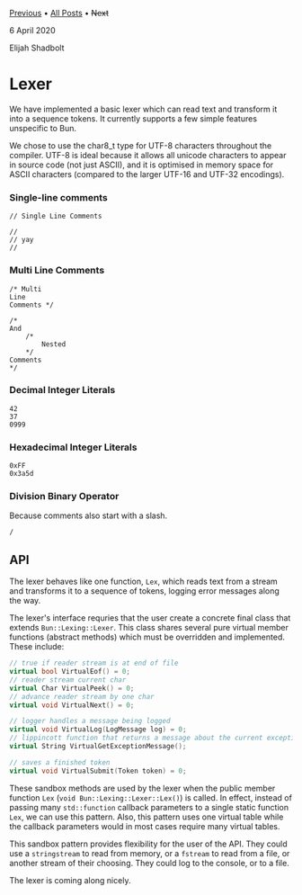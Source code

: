 
[Previous](./2020-04-01-Variable-Binding.md) • [All Posts](../posts.md) • ~~Next~~

6 April 2020

Elijah Shadbolt

# Lexer

We have implemented a basic lexer which can read text and transform it into a sequence tokens. It currently supports a few simple features unspecific to Bun.

We chose to use the char8_t type for UTF-8 characters throughout the compiler. UTF-8 is ideal because it allows all unicode characters to appear in source code (not just ASCII), and it is optimised in memory space for ASCII characters (compared to the larger UTF-16 and UTF-32 encodings).

### Single-line comments

```
// Single Line Comments

//
// yay
//
```

### Multi Line Comments

```
/* Multi
Line
Comments */

/*
And
	/*
		Nested
	*/
Comments
*/
```

### Decimal Integer Literals

```
42
37
0999
```

### Hexadecimal Integer Literals

```
0xFF
0x3a5d
```

### Division Binary Operator

Because comments also start with a slash.

```
/
```

## API

The lexer behaves like one function, `Lex`, which reads text from a stream and transforms it to a sequence of tokens, logging error messages along the way.

The lexer's interface requries that the user create a concrete final class that extends `Bun::Lexing::Lexer`. This class shares several pure virtual member functions (abstract methods) which must be overridden and implemented. These include:

```cpp
// true if reader stream is at end of file
virtual bool VirtualEof() = 0;
// reader stream current char
virtual Char VirtualPeek() = 0;
// advance reader stream by one char
virtual void VirtualNext() = 0;

// logger handles a message being logged
virtual void VirtualLog(LogMessage log) = 0;
// lippincott function that returns a message about the current exception being handled
virtual String VirtualGetExceptionMessage();

// saves a finished token
virtual void VirtualSubmit(Token token) = 0;
```

These sandbox methods are used by the lexer when the public member function `Lex` (`void Bun::Lexing::Lexer::Lex()`) is called. In effect, instead of passing many `std::function` callback parameters to a single static function `Lex`, we can use this pattern. Also, this pattern uses one virtual table while the callback parameters would in most cases require many virtual tables.

This sandbox pattern provides flexibility for the user of the API. They could use a `stringstream` to read from memory, or a `fstream` to read from a file, or another stream of their choosing. They could log to the console, or to a file.

The lexer is coming along nicely.

